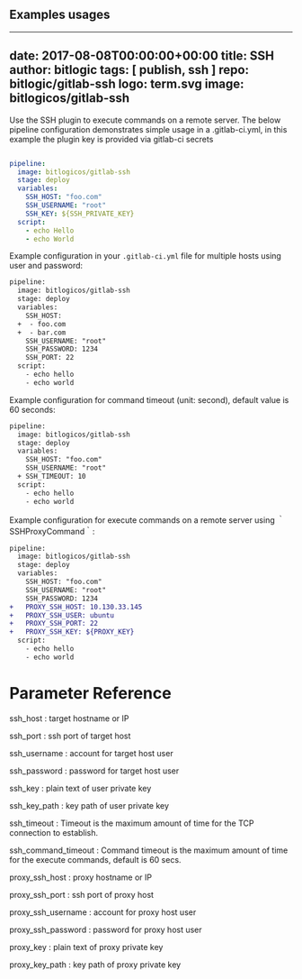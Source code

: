 ## Examples usages

---
date: 2017-08-08T00:00:00+00:00
title: SSH
author: bitlogic
tags: [ publish, ssh ]
repo: bitlogic/gitlab-ssh
logo: term.svg
image: bitlogicos/gitlab-ssh
---

Use the SSH plugin to execute commands on a remote server. The below pipeline configuration demonstrates simple usage in a .gitlab-ci.yml, in this example the plugin key is provided via gitlab-ci secrets

```yaml

pipeline:
  image: bitlogicos/gitlab-ssh
  stage: deploy
  variables:
    SSH_HOST: "foo.com"
    SSH_USERNAME: "root"
    SSH_KEY: ${SSH_PRIVATE_KEY}
  script:
    - echo Hello
    - echo World    

```

Example configuration in your `.gitlab-ci.yml` file for multiple hosts using user and password:

```diff
pipeline:
  image: bitlogicos/gitlab-ssh
  stage: deploy
  variables:
    SSH_HOST:
  +  - foo.com
  +  - bar.com
    SSH_USERNAME: "root"
    SSH_PASSWORD: 1234
    SSH_PORT: 22
  script:
    - echo hello
    - echo world
```


Example configuration for command timeout (unit: second), default value is 60 seconds:

```diff
pipeline:
  image: bitlogicos/gitlab-ssh
  stage: deploy
  variables:
    SSH_HOST: "foo.com"
    SSH_USERNAME: "root"
  + SSH_TIMEOUT: 10
  script:
    - echo hello
    - echo world
```

Example configuration for execute commands on a remote server using ｀SSHProxyCommand｀:

```diff
pipeline:
  image: bitlogicos/gitlab-ssh
  stage: deploy
  variables:
    SSH_HOST: "foo.com"
    SSH_USERNAME: "root"
    SSH_PASSWORD: 1234
+   PROXY_SSH_HOST: 10.130.33.145
+   PROXY_SSH_USER: ubuntu
+   PROXY_SSH_PORT: 22
+   PROXY_SSH_KEY: ${PROXY_KEY}
  script:
    - echo hello
    - echo world
```


# Parameter Reference

ssh_host
: target hostname or IP

ssh_port
: ssh port of target host

ssh_username
: account for target host user

ssh_password
: password for target host user

ssh_key
: plain text of user private key

ssh_key_path
: key path of user private key

ssh_timeout
: Timeout is the maximum amount of time for the TCP connection to establish.

ssh_command_timeout
: Command timeout is the maximum amount of time for the execute commands, default is 60 secs.

proxy_ssh_host
: proxy hostname or IP

proxy_ssh_port
: ssh port of proxy host

proxy_ssh_username
: account for proxy host user

proxy_ssh_password
: password for proxy host user

proxy_key
: plain text of proxy private key

proxy_key_path
: key path of proxy private key
